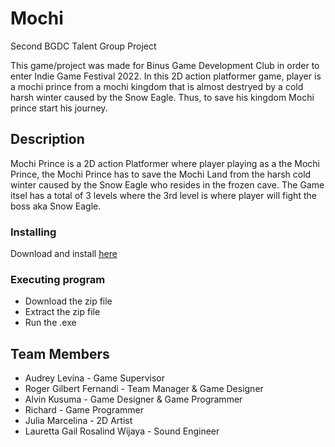 # Mochi

Second BGDC Talent Group Project

This game/project was made for Binus Game Development Club in order to enter Indie Game Festival 2022. In this 2D action platformer game, 
player is a mochi prince from a mochi kingdom that is almost destryed by a cold harsh winter caused by the Snow Eagle. 
Thus, to save his kingdom Mochi prince start his journey.


## Description

Mochi Prince is a 2D action Platformer where player playing as a the Mochi Prince, the Mochi Prince has to save the Mochi Land from the harsh cold winter caused by the Snow Eagle who resides in the frozen cave. The Game itsel has a total of 3 levels where the 3rd level is where player will fight the boss aka Snow Eagle.

### Installing

Download and install [here](https://bgdc.itch.io/mochi-prince)

### Executing program

* Download the zip file
* Extract the zip file
* Run the .exe


## Team Members
- Audrey Levina - Game Supervisor
- Roger Gilbert Fernandi - Team Manager & Game Designer
- Alvin Kusuma - Game Designer & Game Programmer
- Richard - Game Programmer
- Julia Marcelina - 2D Artist 
- Lauretta Gail Rosalind Wijaya - Sound Engineer

